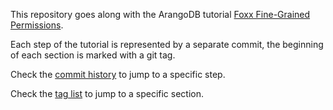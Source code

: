 This repository goes along with the ArangoDB tutorial
[Foxx Fine-Grained Permissions](https://www.arangodb.com/foxx-fine-grained-permissions/).

Each step of the tutorial is represented by a separate commit, the beginning of each section is marked with a git tag.

Check the [commit history](https://github.com/arangodb-foxx/fine-grained-permissions/commits/master) to jump to a specific step.

Check the [tag list](https://github.com/arangodb-foxx/fine-grained-permissions/tags) to jump to a specific section.
